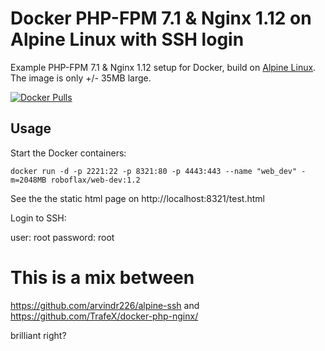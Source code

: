 Docker PHP-FPM 7.1 & Nginx 1.12 on Alpine Linux with SSH login
==============================================
Example PHP-FPM 7.1 & Nginx 1.12 setup for Docker, build on [Alpine Linux](http://www.alpinelinux.org/).
The image is only +/- 35MB large.


[![Docker Pulls](https://img.shields.io/docker/pulls/roboflax/web-dev.svg)](https://hub.docker.com/r/roboflax/web-dev/)

Usage
-----
Start the Docker containers:

    docker run -d -p 2221:22 -p 8321:80 -p 4443:443 --name "web_dev" -m=2048MB roboflax/web-dev:1.2

See the the static html page on http://localhost:8321/test.html

Login to SSH:

user: root
password: root


# This is a mix between
https://github.com/arvindr226/alpine-ssh and https://github.com/TrafeX/docker-php-nginx/

brilliant right?
